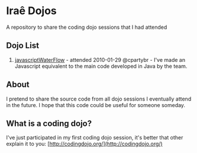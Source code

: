 Iraê Dojos
======
A repository to share the coding dojo sessions that I had attended

Dojo List
--------

1. [javascriptWaterFlow](http://github.com/irae/iraedojos/tree/master/javascriptWaterFlow) - attended 2010-01-29 @cpartybr - I've made an Javascript equivalent to the main code developed in Java by the team.

About
--------

I pretend to share the source code from all dojo sessions I eventually attend in the future. I hope that this code could be useful for someone someday.

What is a coding dojo?
--------

I've just participated in my first coding dojo session, it's better that other explain it to you:
[http://codingdojo.org/](http://codingdojo.org/)

